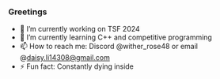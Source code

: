 ### Greetings
- 🔭 I’m currently working on TSF 2024
- 🌱 I’m currently learning C++ and competitive programming
- 📫 How to reach me: Discord @wither_rose48 or email @daisy.li14308@gmail.com
- ⚡ Fun fact: Constantly dying inside

<!--
**wither-rose/wither-rose** is a ✨ _special_ ✨ repository because its `README.md` (this file) appears on your GitHub profile.

Here are some ideas to get you started:


- 👯 I’m looking to collaborate on ...
- 🤔 I’m looking for help with ...
- 💬 Ask me about ...
- 📫 How to reach me: ...
- 😄 Pronouns: ...
- ⚡ Fun fact: ...
-->
